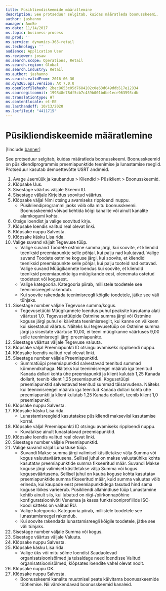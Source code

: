 ```yaml
---
title: Püsikliendiskeemide määratlemine
description: See protseduur selgitab, kuidas määratleda boonusskeemi.
author: jashanno
manager: AnnBe
ms.date: 11/14/2017
ms.topic: business-process
ms.prod: ''
ms.service: dynamics-365-retail
ms.technology: ''
audience: Application User
ms.reviewer: josaw
ms.search.scope: Operations, Retail
ms.search.region: Global
ms.search.industry: Retail
ms.author: jashanno
ms.search.validFrom: 2016-06-30
ms.dyn365.ops.version: AX 7.0.0
ms.openlocfilehash: 2bec8653c05d7684202c0e63d049ddb517e12834
ms.sourcegitcommit: 199848e78df5cb7c439b001bdbe1ece963593cdb
ms.translationtype: HT
ms.contentlocale: et-EE
ms.lasthandoff: 10/13/2020
ms.locfileid: "4411715"
---
```

# <a name="define-loyalty-schemes"></a>Püsikliendiskeemide määratlemine

[!include [banner](../includes/banner.md)]

See protseduur selgitab, kuidas määratleda boonusskeemi. Boonusskeemid on püsikliendiprogrammis preemiapunktide teenimise ja lunastamise reeglid. Protseduur kasutab demoettevõtte USRT andmeid.

1. Avage Jaemüük ja kaubandus > Kliendid > Püsiklient > Boonusskeemid.
2. Klõpsake Uus.
3. Sisestage väärtus väljale Skeemi ID.
4. Sisestage väljale Kirjeldus soovitud väärtus.
5. Klõpsake väljal Nimi otsingu avamiseks ripploendi nuppu.
    * Püsikliendiprogrammi jaoks võib olla mitu boonusskeemi. Boonusskeemid võivad kehtida kõigi kanalite või ainult kanalite alamkogumi kohta.  
6. Otsige loendist ja valige soovitud kirje.
7. Klõpsake loendis valitud real olevat linki.
8. Klõpsake nuppu Salvesta.
9. Klõpsake käsku Lisa rida.
10. Valige suvand väljalt Tegevuse tüüp.
    * Valige suvand Toodete ostmine summa järgi, kui soovite, et kliendid teeniksid preemiapunkte selle põhjal, kui palju nad kulutavad. Valige suvand Toodete ostmine koguse järgi, kui soovite, et kliendid teeniksid preemiapunkte selle põhjal, kui palju tooteid nad ostavad.  Valige suvand Müügikannete loendus kui soovite, et kliendid teeniksid preemiapunkte iga müügikande eest, olenemata ostetud toodetest või kogusest.  
    * Valige kategooria. Kategooria piirab, millistele toodetele see teenimisreegel rakendub.  
    * Kui soovite rakendada teenimisreegli kõigile toodetele, jätke see väli tühjaks.  
11. Sisestage number väljale Tegevuse summa/kogus.
    *  Tegevusetüübi Müügikannete loendus puhul peaksite kasutama alati väärtust 1,0. Tegevusetüüpide Ostmine summa järgi või Ostmine koguse järgi puhul ei käivitata teenimisreeglit, kui kanne on väiksem kui sisestatud väärtus. Näiteks kui tegevusetüüp on Ostmine summa järgi ja sisestate väärtuse 10,00, ei teeni müügikanne väärtuses 9,00 selle teenimisreegli järgi preemiapunkte.  
12. Sisestage väärtus väljale Tegevuse valuuta.
13. Klõpsake väljal Preemiapunkti ID otsingu avamiseks ripploendi nuppu.
14. Klõpsake loendis valitud real olevat linki.
15. Sisestage number väljale Preemiapunktid.
    * Summatüüpi preemiapunktid salvestavad teenitud summad kümnendkohaga. Näiteks kui teenimisreegel määrab iga teenitud Kanada dollari kohta ühe preemiapunkti ja klient kulutab 1,25 Kanada dollarit, teenib klient 1,25 preemiapunkti. Kogusetüüpi preemiapunktid salvestavad teenitud summad täisarvudena. Näiteks kui teenimisreegel määrab iga teenitud Kanada dollari kohta ühe preemiapunkti ja klient kulutab 1,25 Kanada dollarit, teenib klient 1,0 preemiapunkti.  
16. Klõpsake nuppu Salvesta.
17. Klõpsake käsku Lisa rida.
    * Lunastamisreegleid kasutatakse püsikliendi makseviisi kasutamise korral.  
18. Klõpsake väljal Preemiapunkti ID otsingu avamiseks ripploendi nuppu.
    * Kuvatakse ainult lunastatavad preemiapunktid.  
19. Klõpsake loendis valitud real olevat linki.
20. Sisestage number väljale Preemiapunktid.
21. Valige suvand väljal Lunastuse tüüp.
    * Suvandi Makse summa järgi valimisel käsitletakse välja Summa või kogus valuutaväärtusena. Sellisel juhul on makse valuutaühiku kohta kasutatav preemiapunktide summa fikseeritud määr. Suvandi Makse koguse järgi valimisel käsitletakse välja Summa või kogus koguseväärtusena. Sellisel juhul on kauba koguse kohta kasutatav preemiapunktide summa fikseeritud määr, kuid summa valuutas võib erineda, kui kaupade eest preemiapunktidega tasutud hind sama koguse lõikes varieerub. Püsikliendi allahindluse tüüp Lunastamine kehtib ainult siis, kui lubatud on riigi-/piirkonnapõhine konfiguratsioonivõti Venemaa ja kassa funktsiooniprofiilide ISO-koodi sätteks on valitud RU.  
    * Valige kategooria. Kategooria piirab, millistele toodetele see lunastamisreegel rakendub.  
    * Kui soovite rakendada lunastamisreegli kõigile toodetele, jätke see väli tühjaks.  
22. Sisestage number väljale Summa või kogus.
23. Sisestage väärtus väljale Valuuta.
24. Klõpsake nuppu Salvesta.
25. Klõpsake käsku Lisa rida.
    * Valige üks või mitu sõlme loendist Saadaolevad organisatsioonisõlmed ja teisaldage need loendisse Valitud organisatsioonisõlmed, klõpsates loendite vahel olevat noolt.  
26. Klõpsake nuppu OK.
27. Klõpsake nuppu Salvesta.
    * Boonusskeemi kanalite muutmisel peate käivitama boonusskeemide töötlemise. Nii värskendavad boonusskeemid kanaleid.  

